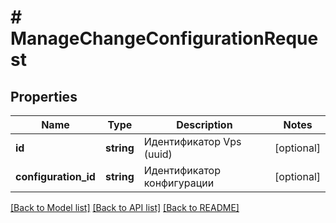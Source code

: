 # # ManageChangeConfigurationRequest

## Properties

Name | Type | Description | Notes
------------ | ------------- | ------------- | -------------
**id** | **string** | Идентификатор Vps (uuid) | [optional]
**configuration_id** | **string** | Идентификатор конфигурации | [optional]

[[Back to Model list]](../../README.md#models) [[Back to API list]](../../README.md#endpoints) [[Back to README]](../../README.md)
